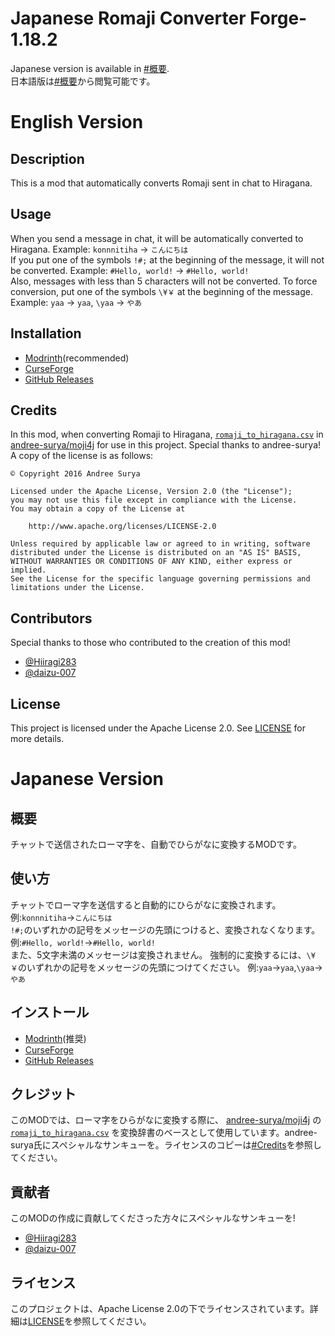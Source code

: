 # Japanese Romaji Converter Forge-1.18.2

Japanese version is available in [#概要](#概要).  
日本語版は[#概要](#概要)から閲覧可能です。


# English Version

## Description

This is a mod that automatically converts Romaji sent in chat to Hiragana.


## Usage

When you send a message in chat, it will be automatically converted to Hiragana. Example: `konnnitiha` → `こんにちは`  
If you put one of the symbols `!#;` at the beginning of the message, it will not be converted. Example: `#Hello, world!` → `#Hello, world!`  
Also, messages with less than 5 characters will not be converted. To force conversion, put one of the symbols `\¥￥` at the beginning of the message. Example: `yaa` → `yaa`, `\yaa` → `やあ`


## Installation

- [Modrinth](https://modrinth.com/mod/japaneseromajiconverter)(recommended)
- [CurseForge](https://www.curseforge.com/minecraft/mc-mods/japanese-romaji-converter)
- [GitHub Releases](https://github.com/Meatwo310/JapaneseRomajiConverter-Forge/releases)


## Credits

In this mod, when converting Romaji to Hiragana,
[`romaji_to_hiragana.csv`](https://github.com/andree-surya/moji4j/blob/ea0168f125da8791e951eab7cdf18b06a7db705b/src/main/resources/romaji_to_hiragana.csv) in [andree-surya/moji4j](https://github.com/andree-surya/moji4j) for use in this project. Special thanks to andree-surya! A copy of the license is as follows:

```
© Copyright 2016 Andree Surya

Licensed under the Apache License, Version 2.0 (the "License");
you may not use this file except in compliance with the License.
You may obtain a copy of the License at

    http://www.apache.org/licenses/LICENSE-2.0

Unless required by applicable law or agreed to in writing, software
distributed under the License is distributed on an "AS IS" BASIS,
WITHOUT WARRANTIES OR CONDITIONS OF ANY KIND, either express or implied.
See the License for the specific language governing permissions and
limitations under the License.
```


## Contributors

Special thanks to those who contributed to the creation of this mod!
- [@Hiiragi283](https://github.com/Hiiragi283)
- [@daizu-007](https://github.com/daizu-007)


## License
This project is licensed under the Apache License 2.0. See [LICENSE](./LICENSE) for more details.


# Japanese Version

## 概要

チャットで送信されたローマ字を、自動でひらがなに変換するMODです。


## 使い方

チャットでローマ字を送信すると自動的にひらがなに変換されます。 例:`konnnitiha`→`こんにちは`  
`!#;`のいずれかの記号をメッセージの先頭につけると、変換されなくなります。 例:`#Hello, world!`→`#Hello, world!`  
また、5文字未満のメッセージは変換されません。 強制的に変換するには、`\¥￥`のいずれかの記号をメッセージの先頭につけてください。 例:`yaa`→`yaa`,`\yaa`→`やあ`


## インストール

- [Modrinth](https://modrinth.com/mod/japaneseromajiconverter)(推奨)
- [CurseForge](https://www.curseforge.com/minecraft/mc-mods/japanese-romaji-converter)
- [GitHub Releases](https://github.com/Meatwo310/JapaneseRomajiConverter-Forge/releases)



## クレジット

このMODでは、ローマ字をひらがなに変換する際に、 [andree-surya/moji4j](https://github.com/andree-surya/moji4j) の [`romaji_to_hiragana.csv`](https://github.com/andree-surya/moji4j/blob/ea0168f125da8791e951eab7cdf18b06a7db705b/src/main/resources/romaji_to_hiragana.csv) を変換辞書のベースとして使用しています。andree-surya氏にスペシャルなサンキューを。ライセンスのコピーは[#Credits](#Credits)を参照してください。


## 貢献者

このMODの作成に貢献してくださった方々にスペシャルなサンキューを!
- [@Hiiragi283](https://github.com/Hiiragi283)
- [@daizu-007](https://github.com/daizu-007)


## ライセンス
このプロジェクトは、Apache License 2.0の下でライセンスされています。詳細は[LICENSE](./LICENSE)を参照してください。
